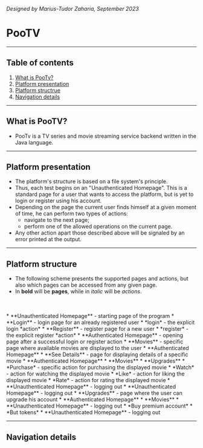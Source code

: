 *Designed by Marius-Tudor Zaharia, September 2023*

# PooTV

---

## Table of contents
1. [What is PooTv?](#what-is-pootv)
2. [Platform presentation](#platform-presentation)
3. [Platform structrue](#platform-structure)
4. [Navigation details](#navigation-details)

---

## What is PooTV?
* PooTv is a TV series and movie streaming service backend written in the Java
language.

---

## Platform presentation
* The platform's structure is based on a file system's principle.
* Thus, each test begins on an "Unauthenticated Homepage". This is a standard
page for a user that wants to access the platform, but is yet to login or
register using his account.
* Depending on the page the current user finds himself at a given moment of
time, he can perform two types of actions:
    * navigate to the next page;
    * perform one of the allowed operations on the current page.
* Any other action apart those described above will be signaled by an error
printed at the output.

---

## Platform structure
* The following scheme presents the supported pages and actions, but also which
pages can be accessed from any given page.
* In **bold** will be **pages**, while in *italic* will be *actions*.
<br/>
<br/>
* **Unauthenticated Homepage** - starting page of the program
  * **Login** - login page for an already registered user
    * *login* - the explicit login *action*
  * **Register** - register page for a new user
    * *register* - the explicit register *action*
* **Authenticated Homepage** - opening page after a successful login or register action
  * **Movies** - specific page where available movies are displayed to the user
    * **Authenticated Homepage**
    * **See Details** - page for displaying details of a specific movie
      * **Authenticated Homepage**
      * **Movies**
      * **Upgrades**
      * *Purchase* - specific action for purchasing the displayed movie
        * *Watch* - action for watching the displayed movie
          * *Like* - action for liking the displayed movie
            * *Rate* - action for rating the displayed movie
      * **Unauthenticated Homepage** - logging out
    * **Unauthenticated Homepage** - logging out
  * **Upgrades** - page where the user can upgrade his account
    * **Authenticated Homepage**
    * **Movies**
    * **Unauthenticated Homepage** - logging out
    * *Buy premium account*
    * *But tokens*
  * **Unauthenticated Homepage** - logging out

---

## Navigation details